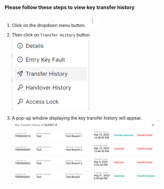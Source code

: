 ### Please follow these steps to view key transfer history
1. Click on the dropdown menu button.
![menu_btn](../../../../assets/file/documentation/common-images/menu_btn.jpg)
2. Then click on ```Transfer History``` button.
![key_menu](../../../../assets/file/documentation/my-keys/images/transfer_history_menu.png)

3. A pop-up window displaying the key transfer history will appear.
![transfer history](../../../../assets/file/documentation/my-keys/images/transfer_history.png)
</br>